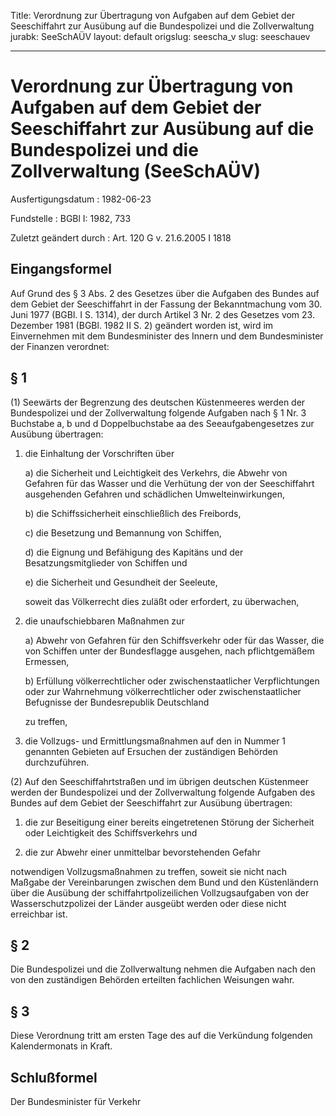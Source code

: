 Title: Verordnung zur Übertragung von Aufgaben auf dem Gebiet der Seeschiffahrt zur
  Ausübung auf die Bundespolizei und die Zollverwaltung
jurabk: SeeSchAÜV
layout: default
origslug: seescha_v
slug: seeschauev

---

# Verordnung zur Übertragung von Aufgaben auf dem Gebiet der Seeschiffahrt zur Ausübung auf die Bundespolizei und die Zollverwaltung (SeeSchAÜV)

Ausfertigungsdatum
:   1982-06-23

Fundstelle
:   BGBl I: 1982, 733

Zuletzt geändert durch
:   Art. 120 G v. 21.6.2005 I 1818


## Eingangsformel

Auf Grund des § 3 Abs. 2 des Gesetzes über die Aufgaben des Bundes auf
dem Gebiet der Seeschiffahrt in der Fassung der Bekanntmachung vom 30.
Juni 1977 (BGBl. I S. 1314), der durch Artikel 3 Nr. 2 des Gesetzes
vom 23. Dezember 1981 (BGBl. 1982 II S. 2) geändert worden ist, wird
im Einvernehmen mit dem Bundesminister des Innern und dem
Bundesminister der Finanzen verordnet:


## § 1

(1) Seewärts der Begrenzung des deutschen Küstenmeeres werden der
Bundespolizei und der Zollverwaltung folgende Aufgaben nach § 1 Nr. 3
Buchstabe a, b und d Doppelbuchstabe aa des Seeaufgabengesetzes zur
Ausübung übertragen:

1.  die Einhaltung der Vorschriften über

    a)  die Sicherheit und Leichtigkeit des Verkehrs, die Abwehr von Gefahren
        für das Wasser und die Verhütung der von der Seeschiffahrt ausgehenden
        Gefahren und schädlichen Umwelteinwirkungen,


    b)  die Schiffssicherheit einschließlich des Freibords,


    c)  die Besetzung und Bemannung von Schiffen,


    d)  die Eignung und Befähigung des Kapitäns und der Besatzungsmitglieder
        von Schiffen und


    e)  die Sicherheit und Gesundheit der Seeleute,




    soweit das Völkerrecht dies zuläßt oder erfordert, zu überwachen,


2.  die unaufschiebbaren Maßnahmen zur

    a)  Abwehr von Gefahren für den Schiffsverkehr oder für das Wasser, die
        von Schiffen unter der Bundesflagge ausgehen, nach pflichtgemäßem
        Ermessen,


    b)  Erfüllung völkerrechtlicher oder zwischenstaatlicher Verpflichtungen
        oder zur Wahrnehmung völkerrechtlicher oder zwischenstaatlicher
        Befugnisse der Bundesrepublik Deutschland




    zu treffen,


3.  die Vollzugs- und Ermittlungsmaßnahmen auf den in Nummer 1 genannten
    Gebieten auf Ersuchen der zuständigen Behörden durchzuführen.




(2) Auf den Seeschiffahrtstraßen und im übrigen deutschen Küstenmeer
werden der Bundespolizei und der Zollverwaltung folgende Aufgaben des
Bundes auf dem Gebiet der Seeschiffahrt zur Ausübung übertragen:

1.  die zur Beseitigung einer bereits eingetretenen Störung der Sicherheit
    oder Leichtigkeit des Schiffsverkehrs und


2.  die zur Abwehr einer unmittelbar bevorstehenden Gefahr



notwendigen Vollzugsmaßnahmen zu treffen, soweit sie nicht nach
Maßgabe der Vereinbarungen zwischen dem Bund und den Küstenländern
über die Ausübung der schiffahrtpolizeilichen Vollzugsaufgaben von der
Wasserschutzpolizei der Länder ausgeübt werden oder diese nicht
erreichbar ist.


## § 2

Die Bundespolizei und die Zollverwaltung nehmen die Aufgaben nach den
von den zuständigen Behörden erteilten fachlichen Weisungen wahr.


## § 3

Diese Verordnung tritt am ersten Tage des auf die Verkündung folgenden
Kalendermonats in Kraft.


## Schlußformel

Der Bundesminister für Verkehr

